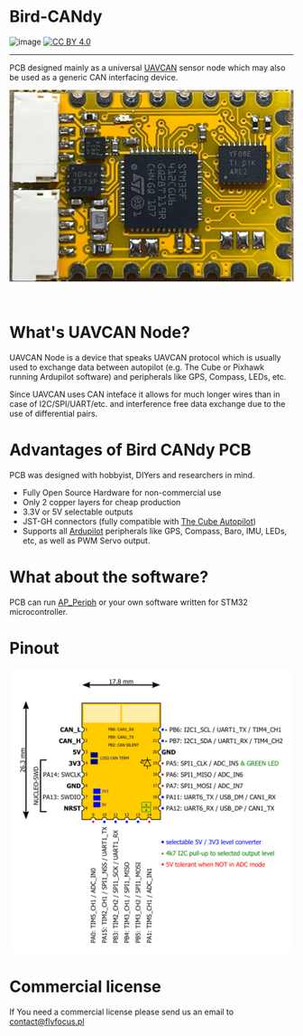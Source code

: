 # Bird-CANdy
![image](https://img.shields.io/badge/-Open%20Source%20Hardware-0ea95a)
[![CC BY 4.0][cc-by-shield]][cc-by-sa] 


<hr>

PCB designed mainly as a universal [UAVCAN](https://uavcan.org/) sensor node which may also be used as a generic CAN interfacing device.

![Board top photo](board.jpg)

<br>

# What's UAVCAN Node? #
UAVCAN Node is a device that speaks UAVCAN protocol which is usually used to exchange data between autopilot (e.g. The Cube or Pixhawk running Ardupilot software)
and peripherals like GPS, Compass, LEDs, etc.

Since UAVCAN uses CAN inteface it allows for much longer wires than in case of I2C/SPI/UART/etc. and interference free data exchange due to the use of differential pairs.

# Advantages of Bird CANdy PCB #
PCB was designed with hobbyist, DIYers and researchers in mind.
* Fully Open Source Hardware for non-commercial use
* Only 2 copper layers for cheap production
* 3.3V or 5V selectable outputs
* JST-GH connectors (fully compatible with [The Cube Autopilot](https://github.com/proficnc/The-Cube))
* Supports all [Ardupilot](https://ardupilot.org/) peripherals like GPS, Compass, Baro, IMU, LEDs, etc, as well as PWM Servo output.

# What about the software? #
PCB can run [AP_Periph](https://github.com/ArduPilot/ardupilot/tree/master/Tools/AP_Periph) or your own software written for STM32 microcontroller.

# Pinout #
![Pinout guide](pinout.png)

# Commercial license #
If You need a commercial license please send us an email to contact@flyfocus.pl 
<!-- <a href="https://www.linkedin.com/company/flyfocus/"> ![alt text](https://img.shields.io/badge/-LinkedIn-a8400e?style=flat&logo=linkedIn)</a>
<a href="https://www.facebook.com/flyfocusUAV"> ![alt text](https://img.shields.io/badge/-Facebook-a8400e?style=flat&logo=Facebook)</a> -->

[cc-by-sa]: https://creativecommons.org/licenses/by-sa/4.0/
[cc-by-shield]: https://img.shields.io/badge/License-CC%20BY%20%20SA%204.0-a8400e